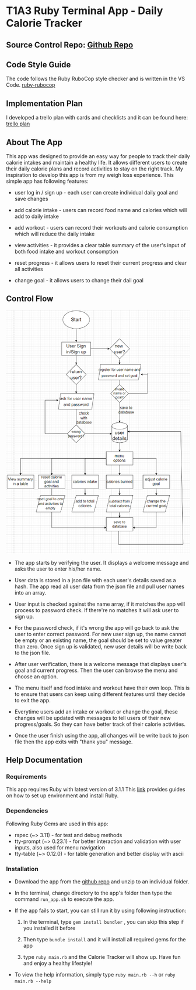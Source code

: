 # T1A3 Ruby Terminal App - Daily Calorie Tracker
## Source Control Repo: [Github Repo](https://github.com/Jimmyboei/Ruby-Terminal-Application)
## Code Style Guide
The code follows the Ruby RuboCop style checker and is written in the VS Code. [ruby-rubocop](https://marketplace.visualstudio.com/items?itemName=misogi.ruby-rubocop)
## Implementation Plan
I developed a trello plan with cards and checklists and it can be found here: [trello plan](https://trello.com/b/LqANsIwd/t1a3)
## About The App
This app was designed to provide an easy way for people to track their daily calorie intakes and maintain a healthy life. It allows different users to create their daily calorie plans and record activities to stay on the right track. My inspiration to develop this app is from my weigh loss experience. This simple app has following features:

- user log in / sign up - each user can create individual daily goal and save changes
  
- add calorie intake - users can record food name and calories which will add to daily intake
- add workout - users can record their workouts and calorie consumption which will reduce the daily intake
- view activities - it provides a clear table summary of the user's input of both food intake and workout consomption
- reset progress - it allows users to reset their current progress and clear all activities
- change goal - it allows users to change their dail goal

## Control Flow
![Flowchart](./docs/flowchart.png)
- The app starts by verifying the user. It displays a welcome message and asks the user to enter his/her name.
  
- User data is stored in a json file with each user's details saved as a hash. The app read all user data from the json file and pull user names into an array.
- User input is checked against the name array, if it matches the app will process to password check. If there're no matches it will ask user to sign up.
- For the password check, if it's wrong the app will go back to ask the user to enter correct password. For new user sign up, the name cannot be empty or an existing name, the goal should be set to value greater than zero. Once sign up is validated, new user details will be write back to the json file.
- After user verification, there is a welcome message that displays user's goal and current progress. Then the user can browse the menu and choose an option.
- The menu itself and food intake and workout have their own loop. This is to ensure that users can keep using different features until they decide to exit the app.
- Everytime users add an intake or workout or change the goal, these changes will be updated with messages to tell users of their new progress/goals. So they can have better track of their calorie activities.
- Once the user finish using the app, all changes will be write back to json file then the app exits with "thank you" message.

## Help Documentation
### Requirements
This app requires Ruby with latest version of 3.1.1
This [link](https://www.ruby-lang.org/en/downloads/) provides guides on how to set up environment and install Ruby. 
### Dependencies
Following Ruby Gems are used in this app:
- rspec (~> 3.11) - for test and debug methods
- tty-prompt (~> 0.23.1) - for better interaction and validation with user inputs, also used for menu navigation
- tty-table (~> 0.12.0) - for table generation and better display with ascii
### Installation
- Download the app from the [github repo](https://github.com/Jimmyboei/Ruby-Terminal-Application) and unzip to an individual folder.
   
- In the terminal, change directory to the app's folder then type the command `run_app.sh` to execute the app.
- If the app fails to start, you can still run it by using following instruction:
  1. In the terminal, type `gem install bundler` , you can skip this step if you installed it before
   
  2. Then type `bundle install` and it will install all required gems for the app
  3. type `ruby main.rb` and the Calorie Tracker will show up. Have fun and enjoy a healthy lifestyle!
- To view the help information, simply type `ruby main.rb --h` or `ruby main.rb --help`

